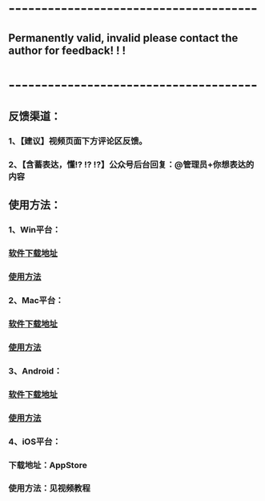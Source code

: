 # --------------------------------------

## Permanently valid, invalid please contact the author for feedback! ! !

# --------------------------------------

## 反馈渠道：

### 		1、【建议】视频页面下方评论区反馈。

### 		2、【含蓄表达，懂!? !? !?】公众号后台回复：@管理员+你想表达的内容

## 使用方法：

### 		1、Win平台：

### 				[软件下载地址](https://hqkjw.lanzous.com/ibmgyjc)

### 				[使用方法](https://github.com/ssooenftzero/0X/blob/master/Tube/muma/qt5.md)

### 		2、Mac平台：

### 				[软件下载地址](https://hqkjw.lanzous.com/ibmgzod)

### 				[使用方法](https://github.com/ssooenftzero/0X/blob/master/Tube/muma/qt5.md)

### 		3、Android：

### 				[软件下载地址](https://hqkjw.lanzous.com/ibmgqaf)

### 				[使用方法](https://github.com/ssooenftzero/0X/blob/master/Tube/muma/Android.md)

### 		4、iOS平台：

### 				下载地址：AppStore

### 				使用方法：见视频教程